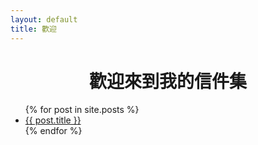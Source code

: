 ```yaml
---
layout: default
title: 歡迎
---
```


<!-- 歡迎詞 -->
<h1 style="text-align:center;">歡迎來到我的信件集</h1>

<!-- 背景音樂播放 -->
<audio id="bgm" autoplay loop>
  <source src="music/background.mp3" type="audio/mpeg">
</audio>

<!-- 信件列表 -->
<ul>
  {% for post in site.posts %}
    <li><a href="{{ post.url }}">{{ post.title }}</a></li>
  {% endfor %}
</ul>

<!-- 點擊信件連結時關閉音樂 -->
<script>
  document.addEventListener('DOMContentLoaded', function () {
    const audio = document.getElementById('bgm');
    const links = document.querySelectorAll('a[href*="/posts/"], a[href*="letters/"], a[href$=".html"]');
    links.forEach(link => {
      link.addEventListener('click', function () {
        if (audio) {
          audio.pause();
          audio.currentTime = 0;
        }
      });
    });
  });
</script>